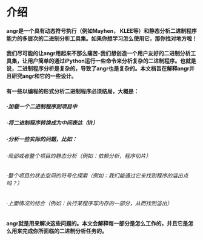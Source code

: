 # 介绍
####   angr是一个具有动态符号执行（例如Mayhen， KLEE等）和静态分析二进制程序能力的多层次的二进制分析工具集。如果你想学习怎么使用它，那你找对地方啦！
####   我们尽可能的让angr用起来不那么痛苦-我们想创造一个用户友好的二进制分析工具集，让用户简单的通过iPython运行一些命令来分析复杂的二进制程序。也就是说，二进制程序分析是复杂的，导致了angr也是复杂的。本文档旨在解释angr并且研究angr和它的一些设计。
####    有一些以编程的形式分析二进制程序必须结局，大概是：
#####  ·加载一个二进制程序到项目中
#####  ·将二进制程序转换成为中间表达（IR）
#####  ·分析一些实际的问题，比如：
######   ·局部或者整个项目的静态分析（例如：依赖分析，程序切片）
######   ·整个项目的状态空间的符号化探索（例如：我们能通过它来找到程序的溢出点吗？）
######   ·上面情况的结合（例如：执行某程序写内存的一部分，从而找到溢出）
####    angr就是用来解决这些问题的。本文会解释每一部分是怎么工作的，并且它是怎么用来完成你所面临的二进制分析任务的。

